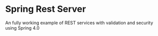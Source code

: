 Spring Rest Server
==================
An fully working example of REST services with validation and security using Spring 4.0
